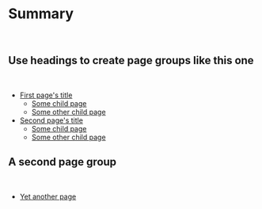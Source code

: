 # Summary
​
## Use headings to create page groups like this one
​
* [First page's title](page1/README.md)
    * [Some child page](page1/page1-1.md)
    * [Some other child page](part1/page1-2.md)
* [Second page's title](page2/README.md)
    * [Some child page](page2/page2-1.md)
    * [Some other child page](part2/page2-2.md)
    
## A second page group
​
* [Yet another page](another-page.md)
